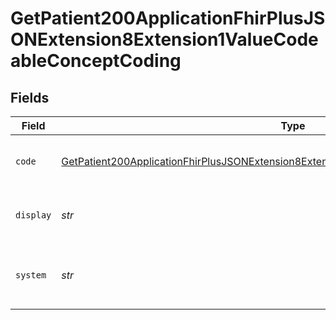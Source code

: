 # GetPatient200ApplicationFhirPlusJSONExtension8Extension1ValueCodeableConceptCoding


## Fields

| Field                                                                                                                                                                                                       | Type                                                                                                                                                                                                        | Required                                                                                                                                                                                                    | Description                                                                                                                                                                                                 | Example                                                                                                                                                                                                     |
| ----------------------------------------------------------------------------------------------------------------------------------------------------------------------------------------------------------- | ----------------------------------------------------------------------------------------------------------------------------------------------------------------------------------------------------------- | ----------------------------------------------------------------------------------------------------------------------------------------------------------------------------------------------------------- | ----------------------------------------------------------------------------------------------------------------------------------------------------------------------------------------------------------- | ----------------------------------------------------------------------------------------------------------------------------------------------------------------------------------------------------------- |
| `code`                                                                                                                                                                                                      | [GetPatient200ApplicationFhirPlusJSONExtension8Extension1ValueCodeableConceptCodingCode](../../models/operations/getpatient200applicationfhirplusjsonextension8extension1valuecodeableconceptcodingcode.md) | :heavy_check_mark:                                                                                                                                                                                          | A CodeSystem that identifies the reason a PDS record has been removed.                                                                                                                                      | SCT                                                                                                                                                                                                         |
| `display`                                                                                                                                                                                                   | *str*                                                                                                                                                                                                       | :heavy_check_mark:                                                                                                                                                                                          | Display-friendly representation of the removal reason exit code.                                                                                                                                            | Transferred to Scotland                                                                                                                                                                                     |
| `system`                                                                                                                                                                                                    | *str*                                                                                                                                                                                                       | :heavy_check_mark:                                                                                                                                                                                          | URL of the Removal Reason Exit Code. Always uses the 'PDS-RemovalReasonExitCode' Code System.                                                                                                               | https://fhir.nhs.uk/CodeSystem/PDS-RemovalReasonExitCode                                                                                                                                                    |